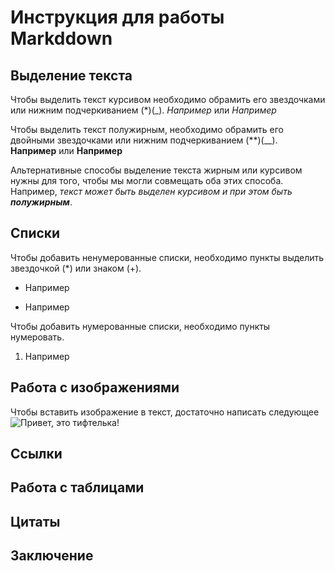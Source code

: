 # Инструкция для работы Markddown

## Выделение текста 

Чтобы выделить текст курсивом необходимо обрамить его звездочками или нижним подчеркиванием (*)(_). *Например* или _Например_

Чтобы выделить текст полужирным, необходимо обрамить его двойными звездочками или нижним подчеркиванием (**)(__). **Например** или __Например__

Альтернативные способы выделение текста жирным или курсивом нужны для того, чтобы мы могли совмещать оба этих способа. Например, _текст может быть выделен курсивом и при этом быть **полужирным**_.
## Списки

Чтобы добавить ненумерованные списки, необходимо пункты выделить звездочкой (*) или знаком (+).
* Например
+ Например

Чтобы добавить нумерованные списки, необходимо пункты нумеровать.
1. Например

## Работа с изображениями

Чтобы вставить изображение в текст, достаточно написать следующее ![Привет, это тифтелька!](https://d2qp0siotla746.cloudfront.net/img/use-cases/profile-picture/template_3.jpg)

## Ссылки 

## Работа с таблицами 

## Цитаты 

## Заключение